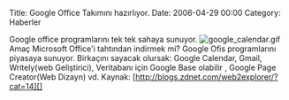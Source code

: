 Title: Google Office Takımını hazırlıyor.
Date: 2006-04-29 00:00
Category: Haberler

Google office programlarını tek tek sahaya sunuyor.
![google_calendar.gif][]Amaç Microsoft Office'i tahtından indirmek mi?
Google Ofis programlarını piyasaya sunuyor. Birkaçını sayacak olursak:
Google Calendar, Gmail, Writely(web Geliştirici), Veritabanı için Google
Base olabilir , Google Page Creator(Web Dizayn) vd. Kaynak:
[http://blogs.zdnet.com/web2explorer/?cat=14][]

  [google_calendar.gif]: http://www.fatihhayrioglu.com/wp-content/google_calendar.thumbnail.gif
    "google_calendar.gif"
  [http://blogs.zdnet.com/web2explorer/?cat=14]: http://blogs.zdnet.com/web2explorer/?cat=14
    "Google Office"
